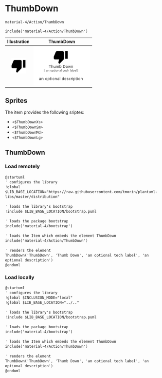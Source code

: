# ThumbDown


```text
material-4/Action/ThumbDown
```

```text
include('material-4/Action/ThumbDown')
```



| Illustration | ThumbDown |
| :---: | :---: |
| ![illustration for Illustration](../../material-4/Action/ThumbDown.png) | ![illustration for ThumbDown](../../material-4/Action/ThumbDown.Local.png) |



## Sprites
The item provides the following sriptes:

- `<$ThumbDownXs>`
- `<$ThumbDownSm>`
- `<$ThumbDownMd>`
- `<$ThumbDownLg>`





## ThumbDown

### Load remotely
```plantuml
@startuml
' configures the library
!global $LIB_BASE_LOCATION="https://raw.githubusercontent.com/tmorin/plantuml-libs/master/distribution"

' loads the library's bootstrap
!include $LIB_BASE_LOCATION/bootstrap.puml

' loads the package bootstrap
include('material-4/bootstrap')

' loads the Item which embeds the element ThumbDown
include('material-4/Action/ThumbDown')

' renders the element
ThumbDown('ThumbDown', 'Thumb Down', 'an optional tech label', 'an optional description')
@enduml
```

### Load locally
```plantuml
@startuml
' configures the library
!global $INCLUSION_MODE="local"
!global $LIB_BASE_LOCATION="../.."

' loads the library's bootstrap
!include $LIB_BASE_LOCATION/bootstrap.puml

' loads the package bootstrap
include('material-4/bootstrap')

' loads the Item which embeds the element ThumbDown
include('material-4/Action/ThumbDown')

' renders the element
ThumbDown('ThumbDown', 'Thumb Down', 'an optional tech label', 'an optional description')
@enduml
```


